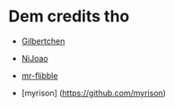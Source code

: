 Dem credits tho
================

- [Gilbertchen](https://github.com/gilbertchen)

- [NiJoao](https://github.com/NiJoao)

- [mr-flibble](https://github.com/mr-flibble)

- [myrison] (https://github.com/myrison)

